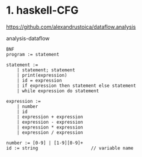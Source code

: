 # 1. haskell-CFG

https://github.com/alexandrustoica/dataflow.analysis







analysis-dataflow
```
BNF
program := statement

statement :=
	| statement; statement
	| print(expression)
	| id = expression
	| if expression then statement else statement
	| while expression do statement

expression :=
	| number
	| id
	| expression + expression
	| expression - expression
	| expression * expression
	| expression / expression

number := [0-9] | [1-9][0-9]+
id := string                    // variable name

```






